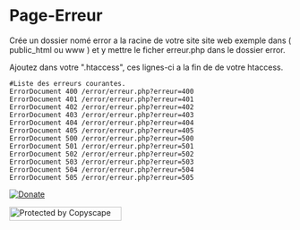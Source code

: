 # Page-Erreur

Crée un dossier nomé error a la racine de votre site site web exemple dans ( public_html ou www ) et y mettre le ficher erreur.php dans le dossier error.

Ajoutez dans votre ".htaccess", ces lignes-ci a la fin de de votre htaccess.

```
#Liste des erreurs courantes.
ErrorDocument 400 /error/erreur.php?erreur=400
ErrorDocument 401 /error/erreur.php?erreur=401
ErrorDocument 402 /error/erreur.php?erreur=402
ErrorDocument 403 /error/erreur.php?erreur=403
ErrorDocument 404 /error/erreur.php?erreur=404
ErrorDocument 405 /error/erreur.php?erreur=405
ErrorDocument 500 /error/erreur.php?erreur=500
ErrorDocument 501 /error/erreur.php?erreur=501
ErrorDocument 502 /error/erreur.php?erreur=502
ErrorDocument 503 /error/erreur.php?erreur=503
ErrorDocument 504 /error/erreur.php?erreur=504
ErrorDocument 505 /error/erreur.php?erreur=505
```

[![Donate](https://img.shields.io/badge/paypal-donate-yellow.svg?style=flat)](https://www.paypal.me/LudovicRose)

<a target="_blank" href="http://www.copyscape.com/"><img src="http://banners.copyscape.com/img/copyscape-banner-white-200x25.png" width="200" height="25" border="0" alt="Protected by Copyscape" title="Protected by Copyscape Plagiarism Checker - Do not copy content from this page." /></a>

